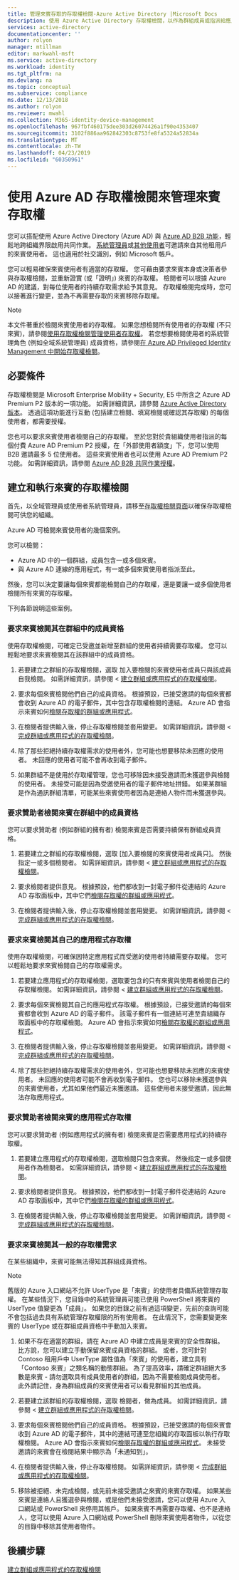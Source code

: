 ```yaml
---
title: 管理來賓存取的存取權檢閱-Azure Active Directory |Microsoft Docs
description: 使用 Azure Active Directory 存取權檢閱，以作為群組成員或指派給應用程式的方式管理來賓使用者
services: active-directory
documentationcenter: ''
author: rolyon
manager: mtillman
editor: markwahl-msft
ms.service: active-directory
ms.workload: identity
ms.tgt_pltfrm: na
ms.devlang: na
ms.topic: conceptual
ms.subservice: compliance
ms.date: 12/13/2018
ms.author: rolyon
ms.reviewer: mwahl
ms.collection: M365-identity-device-management
ms.openlocfilehash: 967fbf460175dee303d26074426a1f90e4353407
ms.sourcegitcommit: 3102f886aa962842303c8753fe8fa5324a52834a
ms.translationtype: MT
ms.contentlocale: zh-TW
ms.lasthandoff: 04/23/2019
ms.locfileid: "60350961"
---
```

# <a name="manage-guest-access-with-azure-ad-access-reviews"></a>使用 Azure AD 存取權檢閱來管理來賓存取權


您可以搭配使用 Azure Active Directory (Azure AD) 與 [Azure AD B2B 功能](../b2b/what-is-b2b.md)，輕鬆地跨組織界限啟用共同作業。 [系統管理員](../b2b/add-users-administrator.md)或[其他使用者](../b2b/what-is-b2b.md)可邀請來自其他租用戶的來賓使用者。 這也適用於社交識別，例如 Microsoft 帳戶。

您可以輕易確保來賓使用者有適當的存取權。 您可藉由要求來賓本身或決策者參與存取權檢閱，並重新證實 (或「證明」) 來賓的存取權。 檢閱者可以根據 Azure AD 的建議，對每位使用者的持續存取需求給予其意見。 存取權檢閱完成時，您可以接著進行變更，並為不再需要存取的來賓移除存取權。

> [!NOTE]
> 本文件著重於檢閱來賓使用者的存取權。 如果您想檢閱所有使用者的存取權 (不只來賓)，請參閱[使用存取權檢閱管理使用者存取權](manage-user-access-with-access-reviews.md)。 若您想要檢閱使用者的系統管理角色 (例如全域系統管理員) 成員資格，請參閱[在 Azure AD Privileged Identity Management 中開始存取權檢閱](../privileged-identity-management/pim-how-to-start-security-review.md)。 
>
>

## <a name="prerequisites"></a>必要條件 


存取權檢閱是 Microsoft Enterprise Mobility + Security, E5 中所含之 Azure AD Premium P2 版本的一項功能。 如需詳細資訊，請參閱 [Azure Active Directory 版本](../fundamentals/active-directory-whatis.md)。 透過這項功能進行互動 (包括建立檢閱、填寫檢閱或確認其存取權) 的每個使用者，都需要授權。 

您也可以要求來賓使用者檢閱自己的存取權。 至於您對於貴組織使用者指派的每個付費 Azure AD Premium P2 授權，在「外部使用者額度」下，您可以使用 B2B 邀請最多 5 位使用者。 這些來賓使用者也可以使用 Azure AD Premium P2 功能。 如需詳細資訊，請參閱 [Azure AD B2B 共同作業授權](../b2b/licensing-guidance.md)。

## <a name="create-and-perform-an-access-review-for-guests"></a>建立和執行來賓的存取權檢閱

首先，以全域管理員或使用者系統管理員，請移至[存取權檢閱頁面](https://portal.azure.com/#blade/Microsoft_AAD_ERM/DashboardBlade/)以確保存取權檢閱可供您的組織。

Azure AD 可檢閱來賓使用者的幾個案例。

您可以檢閱：

 - Azure AD 中的一個群組，成員包含一或多個來賓。
 - 與 Azure AD 連線的應用程式，有一或多個來賓使用者指派至此。 

然後，您可以決定要讓每個來賓都能檢閱自己的存取權，還是要讓一或多個使用者檢閱所有來賓的存取權。

 下列各節說明這些案例。

### <a name="ask-guests-to-review-their-own-membership-in-a-group"></a>要求來賓檢閱其在群組中的成員資格

使用存取權檢閱，可確定已受邀並新增至群組的使用者持續需要存取權。 您可以輕鬆地要求來賓檢閱其在該群組中的成員資格。

1. 若要建立之群組的存取權檢閱，選取 加入要檢閱的來賓使用者成員只與該成員自我檢閱。 如需詳細資訊，請參閱 <<c0> [ 建立群組或應用程式的存取權檢閱](create-access-review.md)。

2. 要求每個來賓檢閱他們自己的成員資格。 根據預設，已接受邀請的每個來賓都會收到 Azure AD 的電子郵件，其中包含存取權檢閱的連結。 Azure AD 會指示來賓如何[檢閱存取權的群組或應用程式](perform-access-review.md)。

3. 在檢閱者提供輸入後，停止存取權檢閱並套用變更。 如需詳細資訊，請參閱 <<c0> [ 完成群組或應用程式的存取權檢閱](complete-access-review.md)。

4. 除了那些拒絕持續存取權需求的使用者外，您可能也想要移除未回應的使用者。 未回應的使用者可能不會再收到電子郵件。

5. 如果群組不是使用於存取權管理，您也可移除因未接受邀請而未獲選參與檢閱的使用者。 未接受可能是因為受邀使用者的電子郵件地址拼錯。 如果某群組是作為通訊群組清單，可能某些來賓使用者因為是連絡人物件而未獲選參與。

### <a name="ask-a-sponsor-to-review-a-guests-membership-in-a-group"></a>要求贊助者檢閱來賓在群組中的成員資格

您可以要求贊助者 (例如群組的擁有者) 檢閱來賓是否需要持續保有群組成員資格。

1. 若要建立之群組的存取權檢閱，選取 [加入要檢閱的來賓使用者成員只]。 然後指定一或多個檢閱者。 如需詳細資訊，請參閱 <<c0> [ 建立群組或應用程式的存取權檢閱](create-access-review.md)。

2. 要求檢閱者提供意見。 根據預設，他們都收到一封電子郵件從連結的 Azure AD 存取面板中，其中它們[檢閱存取權的群組或應用程式](perform-access-review.md)。

3. 在檢閱者提供輸入後，停止存取權檢閱並套用變更。 如需詳細資訊，請參閱 <<c0> [ 完成群組或應用程式的存取權檢閱](complete-access-review.md)。

### <a name="ask-guests-to-review-their-own-access-to-an-application"></a>要求來賓檢閱其自己的應用程式存取權

使用存取權檢閱，可確保因特定應用程式而受邀的使用者持續需要存取權。 您可以輕鬆地要求來賓檢閱自己的存取權需求。

1. 若要建立應用程式的存取權檢閱，選取要包含的只有來賓與使用者檢閱自己的存取權檢閱。 如需詳細資訊，請參閱 <<c0> [ 建立群組或應用程式的存取權檢閱](create-access-review.md)。

2. 要求每個來賓檢閱其自己的應用程式存取權。 根據預設，已接受邀請的每個來賓都會收到 Azure AD 的電子郵件。 該電子郵件有一個連結可連至貴組織存取面板中的存取權檢閱。 Azure AD 會指示來賓如何[檢閱存取權的群組或應用程式](perform-access-review.md)。

3. 在檢閱者提供輸入後，停止存取權檢閱並套用變更。 如需詳細資訊，請參閱 <<c0> [ 完成群組或應用程式的存取權檢閱](complete-access-review.md)。

4. 除了那些拒絕持續存取權需求的使用者外，您可能也想要移除未回應的來賓使用者。 未回應的使用者可能不會再收到電子郵件。 您也可以移除未獲選參與的來賓使用者，尤其如果他們最近未獲邀請。 這些使用者未接受邀請，因此無法存取應用程式。 

### <a name="ask-a-sponsor-to-review-a-guests-access-to-an-application"></a>要求贊助者檢閱來賓的應用程式存取權

您可以要求贊助者 (例如應用程式的擁有者) 檢閱來賓是否需要應用程式的持續存取權。

1. 若要建立應用程式的存取權檢閱，選取檢閱只包含來賓。 然後指定一或多個使用者作為檢閱者。 如需詳細資訊，請參閱 <<c0> [ 建立群組或應用程式的存取權檢閱](create-access-review.md)。

2. 要求檢閱者提供意見。 根據預設，他們都收到一封電子郵件從連結的 Azure AD 存取面板中，其中它們[檢閱存取權的群組或應用程式](perform-access-review.md)。

3. 在檢閱者提供輸入後，停止存取權檢閱並套用變更。 如需詳細資訊，請參閱 <<c0> [ 完成群組或應用程式的存取權檢閱](complete-access-review.md)。

### <a name="ask-guests-to-review-their-need-for-access-in-general"></a>要求來賓檢閱其一般的存取權需求

在某些組織中，來賓可能無法得知其群組成員資格。

> [!NOTE]
> 舊版的 Azure 入口網站不允許 UserType 是「來賓」的使用者具備系統管理存取權。 在某些情況下，您目錄中的系統管理員可能已使用 PowerShell 將來賓的 UserType 值變更為「成員」。 如果您的目錄之前有過這項變更，先前的查詢可能不會包括過去具有系統管理存取權限的所有使用者。 在此情況下，您需要變更來賓的 UserType 或在群組成員資格中手動加入來賓。

1. 如果不存在適當的群組，請在 Azure AD 中建立成員是來賓的安全性群組。 比方說，您可以建立手動保留來賓成員資格的群組。 或者，您可針對 Contoso 租用戶中 UserType 屬性值為「來賓」的使用者，建立具有「Contoso 來賓」之類名稱的動態群組。  為了提高效率，請確定群組絕大多數是來賓 - 請勿選取具有成員使用者的群組，因為不需要檢閱成員使用者。  此外請記住，身為群組成員的來賓使用者可以看見群組的其他成員。

2. 若要建立該群組的存取權檢閱，選取 檢閱者，做為成員。 如需詳細資訊，請參閱 <<c0> [ 建立群組或應用程式的存取權檢閱](create-access-review.md)。

3. 要求每個來賓檢閱他們自己的成員資格。 根據預設，已接受邀請的每個來賓會收到 Azure AD 的電子郵件，其中的連結可連至您組織的存取面板以執行存取權檢閱。 Azure AD 會指示來賓如何[檢閱存取權的群組或應用程式](perform-access-review.md)。  未接受邀請的來賓會在檢閱結果中顯示為「未通知到」。

4. 在檢閱者提供輸入後，停止存取權檢閱。 如需詳細資訊，請參閱 <<c0> [ 完成群組或應用程式的存取權檢閱](complete-access-review.md)。

5. 移除被拒絕、未完成檢閱，或先前未接受邀請之來賓的來賓存取權。 如果某些來賓是連絡人且獲選參與檢閱，或是他們未接受邀請，您可以使用 Azure 入口網站或 PowerShell 來停用其帳戶。 如果來賓不再需要存取權、也不是連絡人，您可以使用 Azure 入口網站或 PowerShell 刪除來賓使用者物件，以從您的目錄中移除其使用者物件。

## <a name="next-steps"></a>後續步驟

[建立群組或應用程式的存取權檢閱](create-access-review.md)







